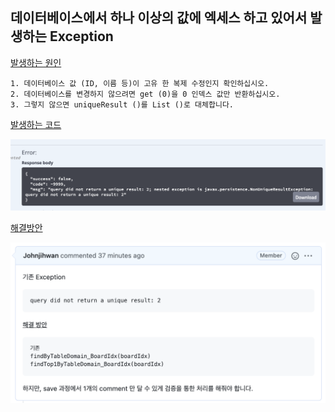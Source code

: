 ## 데이터베이스에서 하나 이상의 값에 엑세스 하고 있어서 발생하는 Exception

<ins>발생하는 원인</ins>

```
1. 데이터베이스 값 (ID, 이름 등)이 고유 한 복제 수정인지 확인하십시오.
2. 데이터베이스를 변경하지 않으려면 get (0)을 0 인덱스 값만 반환하십시오.
3. 그렇지 않으면 uniqueResult ()를 List ()로 대체합니다.
```

<ins>발생하는 코드</ins>

<img src="../../img/can't%20return%202%20result.png">

<ins>해결방안</ins>

<img src="../../img/solved%201%20result%20return.png">